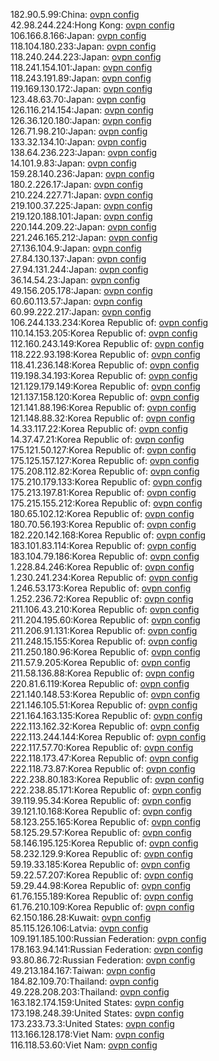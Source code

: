 182.90.5.99:China: [ovpn config](vpn/182_90_5_99.ovpn)  
42.98.244.224:Hong Kong: [ovpn config](vpn/42_98_244_224.ovpn)  
106.166.8.166:Japan: [ovpn config](vpn/106_166_8_166.ovpn)  
118.104.180.233:Japan: [ovpn config](vpn/118_104_180_233.ovpn)  
118.240.244.223:Japan: [ovpn config](vpn/118_240_244_223.ovpn)  
118.241.154.101:Japan: [ovpn config](vpn/118_241_154_101.ovpn)  
118.243.191.89:Japan: [ovpn config](vpn/118_243_191_89.ovpn)  
119.169.130.172:Japan: [ovpn config](vpn/119_169_130_172.ovpn)  
123.48.63.70:Japan: [ovpn config](vpn/123_48_63_70.ovpn)  
126.116.214.154:Japan: [ovpn config](vpn/126_116_214_154.ovpn)  
126.36.120.180:Japan: [ovpn config](vpn/126_36_120_180.ovpn)  
126.71.98.210:Japan: [ovpn config](vpn/126_71_98_210.ovpn)  
133.32.134.10:Japan: [ovpn config](vpn/133_32_134_10.ovpn)  
138.64.236.223:Japan: [ovpn config](vpn/138_64_236_223.ovpn)  
14.101.9.83:Japan: [ovpn config](vpn/14_101_9_83.ovpn)  
159.28.140.236:Japan: [ovpn config](vpn/159_28_140_236.ovpn)  
180.2.226.17:Japan: [ovpn config](vpn/180_2_226_17.ovpn)  
210.224.227.71:Japan: [ovpn config](vpn/210_224_227_71.ovpn)  
219.100.37.225:Japan: [ovpn config](vpn/219_100_37_225.ovpn)  
219.120.188.101:Japan: [ovpn config](vpn/219_120_188_101.ovpn)  
220.144.209.22:Japan: [ovpn config](vpn/220_144_209_22.ovpn)  
221.246.165.212:Japan: [ovpn config](vpn/221_246_165_212.ovpn)  
27.136.104.9:Japan: [ovpn config](vpn/27_136_104_9.ovpn)  
27.84.130.137:Japan: [ovpn config](vpn/27_84_130_137.ovpn)  
27.94.131.244:Japan: [ovpn config](vpn/27_94_131_244.ovpn)  
36.14.54.23:Japan: [ovpn config](vpn/36_14_54_23.ovpn)  
49.156.205.178:Japan: [ovpn config](vpn/49_156_205_178.ovpn)  
60.60.113.57:Japan: [ovpn config](vpn/60_60_113_57.ovpn)  
60.99.222.217:Japan: [ovpn config](vpn/60_99_222_217.ovpn)  
106.244.133.234:Korea Republic of: [ovpn config](vpn/106_244_133_234.ovpn)  
110.14.153.205:Korea Republic of: [ovpn config](vpn/110_14_153_205.ovpn)  
112.160.243.149:Korea Republic of: [ovpn config](vpn/112_160_243_149.ovpn)  
118.222.93.198:Korea Republic of: [ovpn config](vpn/118_222_93_198.ovpn)  
118.41.236.148:Korea Republic of: [ovpn config](vpn/118_41_236_148.ovpn)  
119.198.34.193:Korea Republic of: [ovpn config](vpn/119_198_34_193.ovpn)  
121.129.179.149:Korea Republic of: [ovpn config](vpn/121_129_179_149.ovpn)  
121.137.158.120:Korea Republic of: [ovpn config](vpn/121_137_158_120.ovpn)  
121.141.88.196:Korea Republic of: [ovpn config](vpn/121_141_88_196.ovpn)  
121.148.88.32:Korea Republic of: [ovpn config](vpn/121_148_88_32.ovpn)  
14.33.117.22:Korea Republic of: [ovpn config](vpn/14_33_117_22.ovpn)  
14.37.47.21:Korea Republic of: [ovpn config](vpn/14_37_47_21.ovpn)  
175.121.50.127:Korea Republic of: [ovpn config](vpn/175_121_50_127.ovpn)  
175.125.157.127:Korea Republic of: [ovpn config](vpn/175_125_157_127.ovpn)  
175.208.112.82:Korea Republic of: [ovpn config](vpn/175_208_112_82.ovpn)  
175.210.179.133:Korea Republic of: [ovpn config](vpn/175_210_179_133.ovpn)  
175.213.197.81:Korea Republic of: [ovpn config](vpn/175_213_197_81.ovpn)  
175.215.155.212:Korea Republic of: [ovpn config](vpn/175_215_155_212.ovpn)  
180.65.102.12:Korea Republic of: [ovpn config](vpn/180_65_102_12.ovpn)  
180.70.56.193:Korea Republic of: [ovpn config](vpn/180_70_56_193.ovpn)  
182.220.142.168:Korea Republic of: [ovpn config](vpn/182_220_142_168.ovpn)  
183.101.83.114:Korea Republic of: [ovpn config](vpn/183_101_83_114.ovpn)  
183.104.79.186:Korea Republic of: [ovpn config](vpn/183_104_79_186.ovpn)  
1.228.84.246:Korea Republic of: [ovpn config](vpn/1_228_84_246.ovpn)  
1.230.241.234:Korea Republic of: [ovpn config](vpn/1_230_241_234.ovpn)  
1.246.53.173:Korea Republic of: [ovpn config](vpn/1_246_53_173.ovpn)  
1.252.236.72:Korea Republic of: [ovpn config](vpn/1_252_236_72.ovpn)  
211.106.43.210:Korea Republic of: [ovpn config](vpn/211_106_43_210.ovpn)  
211.204.195.60:Korea Republic of: [ovpn config](vpn/211_204_195_60.ovpn)  
211.206.91.131:Korea Republic of: [ovpn config](vpn/211_206_91_131.ovpn)  
211.248.15.155:Korea Republic of: [ovpn config](vpn/211_248_15_155.ovpn)  
211.250.180.96:Korea Republic of: [ovpn config](vpn/211_250_180_96.ovpn)  
211.57.9.205:Korea Republic of: [ovpn config](vpn/211_57_9_205.ovpn)  
211.58.136.88:Korea Republic of: [ovpn config](vpn/211_58_136_88.ovpn)  
220.81.6.119:Korea Republic of: [ovpn config](vpn/220_81_6_119.ovpn)  
221.140.148.53:Korea Republic of: [ovpn config](vpn/221_140_148_53.ovpn)  
221.146.105.51:Korea Republic of: [ovpn config](vpn/221_146_105_51.ovpn)  
221.164.163.135:Korea Republic of: [ovpn config](vpn/221_164_163_135.ovpn)  
222.113.162.32:Korea Republic of: [ovpn config](vpn/222_113_162_32.ovpn)  
222.113.244.144:Korea Republic of: [ovpn config](vpn/222_113_244_144.ovpn)  
222.117.57.70:Korea Republic of: [ovpn config](vpn/222_117_57_70.ovpn)  
222.118.173.47:Korea Republic of: [ovpn config](vpn/222_118_173_47.ovpn)  
222.118.73.87:Korea Republic of: [ovpn config](vpn/222_118_73_87.ovpn)  
222.238.80.183:Korea Republic of: [ovpn config](vpn/222_238_80_183.ovpn)  
222.238.85.171:Korea Republic of: [ovpn config](vpn/222_238_85_171.ovpn)  
39.119.95.34:Korea Republic of: [ovpn config](vpn/39_119_95_34.ovpn)  
39.121.10.168:Korea Republic of: [ovpn config](vpn/39_121_10_168.ovpn)  
58.123.255.165:Korea Republic of: [ovpn config](vpn/58_123_255_165.ovpn)  
58.125.29.57:Korea Republic of: [ovpn config](vpn/58_125_29_57.ovpn)  
58.146.195.125:Korea Republic of: [ovpn config](vpn/58_146_195_125.ovpn)  
58.232.129.9:Korea Republic of: [ovpn config](vpn/58_232_129_9.ovpn)  
59.19.33.185:Korea Republic of: [ovpn config](vpn/59_19_33_185.ovpn)  
59.22.57.207:Korea Republic of: [ovpn config](vpn/59_22_57_207.ovpn)  
59.29.44.98:Korea Republic of: [ovpn config](vpn/59_29_44_98.ovpn)  
61.76.155.189:Korea Republic of: [ovpn config](vpn/61_76_155_189.ovpn)  
61.76.210.109:Korea Republic of: [ovpn config](vpn/61_76_210_109.ovpn)  
62.150.186.28:Kuwait: [ovpn config](vpn/62_150_186_28.ovpn)  
85.115.126.106:Latvia: [ovpn config](vpn/85_115_126_106.ovpn)  
109.191.185.100:Russian Federation: [ovpn config](vpn/109_191_185_100.ovpn)  
178.163.94.141:Russian Federation: [ovpn config](vpn/178_163_94_141.ovpn)  
93.80.86.72:Russian Federation: [ovpn config](vpn/93_80_86_72.ovpn)  
49.213.184.167:Taiwan: [ovpn config](vpn/49_213_184_167.ovpn)  
184.82.109.70:Thailand: [ovpn config](vpn/184_82_109_70.ovpn)  
49.228.208.203:Thailand: [ovpn config](vpn/49_228_208_203.ovpn)  
163.182.174.159:United States: [ovpn config](vpn/163_182_174_159.ovpn)  
173.198.248.39:United States: [ovpn config](vpn/173_198_248_39.ovpn)  
173.233.73.3:United States: [ovpn config](vpn/173_233_73_3.ovpn)  
113.166.128.178:Viet Nam: [ovpn config](vpn/113_166_128_178.ovpn)  
116.118.53.60:Viet Nam: [ovpn config](vpn/116_118_53_60.ovpn)  
